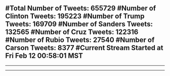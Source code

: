 #Total Number of Tweets: 655729 
#Number of Clinton Tweets: 195223
#Number of Trump Tweets: 169709
#Number of Sanders Tweets: 132565
#Number of Cruz Tweets: 122316
#Number of Rubio Tweets: 27540
#Number of Carson Tweets: 8377
#Current Stream Started at Fri Feb 12 00:58:01 MST
---
---
---
